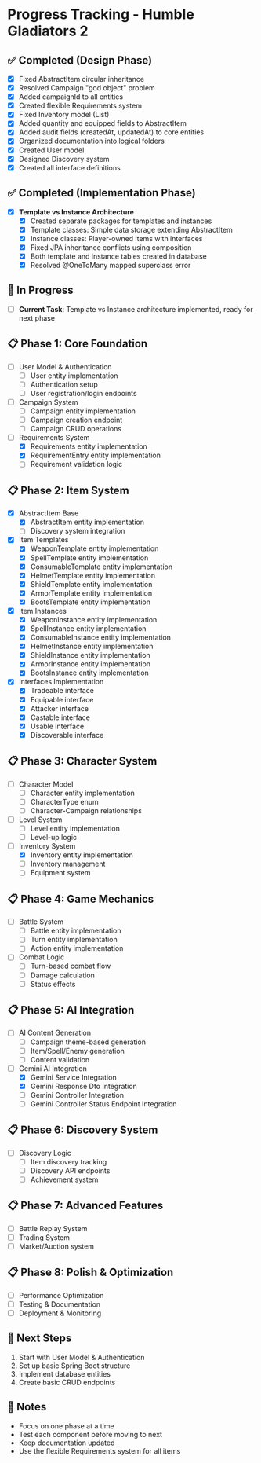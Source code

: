 # Progress Tracking - Humble Gladiators 2

## ✅ Completed (Design Phase)

- [x] Fixed AbstractItem circular inheritance
- [x] Resolved Campaign "god object" problem
- [x] Added campaignId to all entities
- [x] Created flexible Requirements system
- [x] Fixed Inventory model (List<AbstractItem>)
- [x] Added quantity and equipped fields to AbstractItem
- [x] Added audit fields (createdAt, updatedAt) to core entities
- [x] Organized documentation into logical folders
- [x] Created User model
- [x] Designed Discovery system
- [x] Created all interface definitions

## ✅ Completed (Implementation Phase)

- [x] **Template vs Instance Architecture**
    - [x] Created separate packages for templates and instances
    - [x] Template classes: Simple data storage extending AbstractItem
    - [x] Instance classes: Player-owned items with interfaces
    - [x] Fixed JPA inheritance conflicts using composition
    - [x] Both template and instance tables created in database
    - [x] Resolved @OneToMany mapped superclass error

## 🔄 In Progress

- [ ] **Current Task**: Template vs Instance architecture implemented, ready for next phase

## 📋 Phase 1: Core Foundation

- [ ] User Model & Authentication
    - [ ] User entity implementation
    - [ ] Authentication setup
    - [ ] User registration/login endpoints
- [ ] Campaign System
    - [ ] Campaign entity implementation
    - [ ] Campaign creation endpoint
    - [ ] Campaign CRUD operations
- [ ] Requirements System
    - [x] Requirements entity implementation
    - [x] RequirementEntry entity implementation
    - [ ] Requirement validation logic

## 📋 Phase 2: Item System

- [x] AbstractItem Base
    - [x] AbstractItem entity implementation
    - [ ] Discovery system integration
- [x] Item Templates
    - [x] WeaponTemplate entity implementation
    - [x] SpellTemplate entity implementation
    - [x] ConsumableTemplate entity implementation
    - [x] HelmetTemplate entity implementation
    - [x] ShieldTemplate entity implementation
    - [x] ArmorTemplate entity implementation
    - [x] BootsTemplate entity implementation
- [x] Item Instances
    - [x] WeaponInstance entity implementation
    - [x] SpellInstance entity implementation
    - [x] ConsumableInstance entity implementation
    - [x] HelmetInstance entity implementation
    - [x] ShieldInstance entity implementation
    - [x] ArmorInstance entity implementation
    - [x] BootsInstance entity implementation
- [x] Interfaces Implementation
    - [x] Tradeable interface
    - [x] Equipable interface
    - [x] Attacker interface
    - [x] Castable interface
    - [x] Usable interface
    - [x] Discoverable interface

## 📋 Phase 3: Character System

- [ ] Character Model
    - [ ] Character entity implementation
    - [ ] CharacterType enum
    - [ ] Character-Campaign relationships
- [ ] Level System
    - [ ] Level entity implementation
    - [ ] Level-up logic
- [ ] Inventory System
    - [x] Inventory entity implementation
    - [ ] Inventory management
    - [ ] Equipment system

## 📋 Phase 4: Game Mechanics

- [ ] Battle System
    - [ ] Battle entity implementation
    - [ ] Turn entity implementation
    - [ ] Action entity implementation
- [ ] Combat Logic
    - [ ] Turn-based combat flow
    - [ ] Damage calculation
    - [ ] Status effects

## 📋 Phase 5: AI Integration

- [ ] AI Content Generation
    - [ ] Campaign theme-based generation
    - [ ] Item/Spell/Enemy generation
    - [ ] Content validation

- [ ] Gemini AI Integration
    - [X] Gemini Service Integration
    - [X] Gemini Response Dto Integration
    - [ ] Gemini Controller Integration
    - [ ] Gemini Controller Status Endpoint Integration

## 📋 Phase 6: Discovery System

- [ ] Discovery Logic
    - [ ] Item discovery tracking
    - [ ] Discovery API endpoints
    - [ ] Achievement system

## 📋 Phase 7: Advanced Features

- [ ] Battle Replay System
- [ ] Trading System
- [ ] Market/Auction system

## 📋 Phase 8: Polish & Optimization

- [ ] Performance Optimization
- [ ] Testing & Documentation
- [ ] Deployment & Monitoring

## 🎯 Next Steps

1. Start with User Model & Authentication
2. Set up basic Spring Boot structure
3. Implement database entities
4. Create basic CRUD endpoints

## 📝 Notes

- Focus on one phase at a time
- Test each component before moving to next
- Keep documentation updated
- Use the flexible Requirements system for all items
